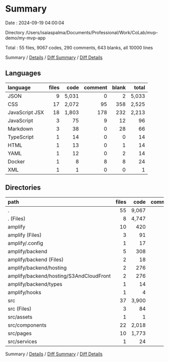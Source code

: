 # Summary

Date : 2024-09-19 04:00:04

Directory /Users/isaiaspalma/Documents/Professional/Work/CoLab/mvp-demo/my-mvp-app

Total : 55 files,  9067 codes, 290 comments, 643 blanks, all 10000 lines

Summary / [Details](details.md) / [Diff Summary](diff.md) / [Diff Details](diff-details.md)

## Languages
| language | files | code | comment | blank | total |
| :--- | ---: | ---: | ---: | ---: | ---: |
| JSON | 9 | 5,031 | 0 | 2 | 5,033 |
| CSS | 17 | 2,072 | 95 | 358 | 2,525 |
| JavaScript JSX | 18 | 1,803 | 178 | 232 | 2,213 |
| JavaScript | 3 | 75 | 9 | 12 | 96 |
| Markdown | 3 | 38 | 0 | 28 | 66 |
| TypeScript | 1 | 14 | 0 | 0 | 14 |
| HTML | 1 | 13 | 0 | 1 | 14 |
| YAML | 1 | 12 | 0 | 2 | 14 |
| Docker | 1 | 8 | 8 | 8 | 24 |
| XML | 1 | 1 | 0 | 0 | 1 |

## Directories
| path | files | code | comment | blank | total |
| :--- | ---: | ---: | ---: | ---: | ---: |
| . | 55 | 9,067 | 290 | 643 | 10,000 |
| . (Files) | 8 | 4,747 | 10 | 39 | 4,796 |
| amplify | 10 | 420 | 0 | 6 | 426 |
| amplify (Files) | 3 | 91 | 0 | 2 | 93 |
| amplify/.config | 1 | 17 | 0 | 0 | 17 |
| amplify/backend | 5 | 308 | 0 | 0 | 308 |
| amplify/backend (Files) | 2 | 18 | 0 | 0 | 18 |
| amplify/backend/hosting | 2 | 276 | 0 | 0 | 276 |
| amplify/backend/hosting/S3AndCloudFront | 2 | 276 | 0 | 0 | 276 |
| amplify/backend/types | 1 | 14 | 0 | 0 | 14 |
| amplify/hooks | 1 | 4 | 0 | 4 | 8 |
| src | 37 | 3,900 | 280 | 598 | 4,778 |
| src (Files) | 3 | 84 | 11 | 22 | 117 |
| src/assets | 1 | 1 | 0 | 0 | 1 |
| src/components | 22 | 2,018 | 110 | 302 | 2,430 |
| src/pages | 10 | 1,773 | 152 | 266 | 2,191 |
| src/services | 1 | 24 | 7 | 8 | 39 |

Summary / [Details](details.md) / [Diff Summary](diff.md) / [Diff Details](diff-details.md)
